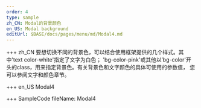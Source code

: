 ```yaml
--- 
order: 4
type: sample
zh_CN: Modal的背景颜色
en_US: Modal background
editUrl: $BASE/docs/pages/menu/md/Modal4.md
---
```


+++ zh_CN
要想切换不同的背景色，可以结合使用框架提供的几个样式。其中'text color-white'指定了文字为白色；
    'bg-color-pink'或其他以’bg-color'开头的class，用来指定背景色。有关背景色和文字颜色的具体可使用的参数值，
    您可以参阅文字和颜色章节。

+++ en_US
Modal4

+++ SampleCode
fileName: Modal4
